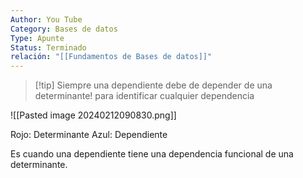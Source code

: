 ```yaml
---
Author: You Tube
Category: Bases de datos
Type: Apunte
Status: Terminado
relación: "[[Fundamentos de Bases de datos]]"
---
```


>[!tip] Siempre una dependiente debe de depender de una determinante! para identificar cualquier dependencia

![[Pasted image 20240212090830.png]]

Rojo: Determinante
Azul: Dependiente

Es cuando una dependiente tiene una dependencia funcional de una determinante.